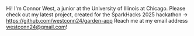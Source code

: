 Hi! I'm Connor West, a junior at the University of Illinois at Chicago.
Please check out my latest project, created for the SparkHacks 2025 hackathon -> https://github.com/westconn24/garden-app
Reach me at my email address westconn24@gmail.com!

